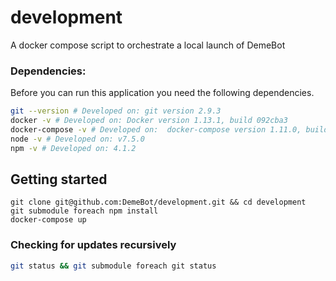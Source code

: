 # development
A docker compose script to orchestrate a local launch of DemeBot

### Dependencies:
Before you can run this application you need the following dependencies. 
```bash
git --version # Developed on: git version 2.9.3
docker -v # Developed on: Docker version 1.13.1, build 092cba3
docker-compose -v # Developed on:  docker-compose version 1.11.0, build 6de1806
node -v # Developed on: v7.5.0
npm -v # Developed on: 4.1.2
```

## Getting started
```terminal
git clone git@github.com:DemeBot/development.git && cd development
git submodule foreach npm install
docker-compose up
```

### Checking for updates recursively
```bash
git status && git submodule foreach git status
```
